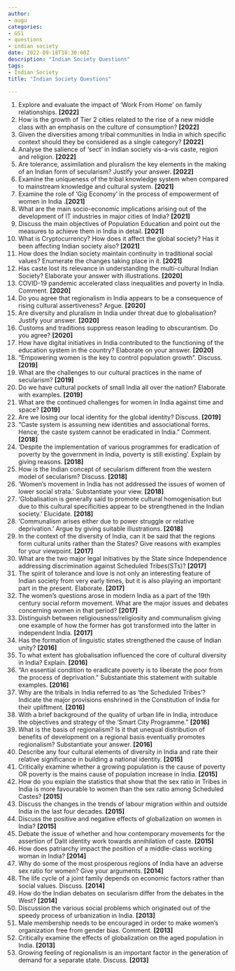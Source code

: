 ```yaml
---
author: 
- augu
categories: 
- GS1
- questions
- indian society
date: 2022-09-18T18:30:00Z
description: "Indian Society Questions"
tags: 
- Indian Society
title: "Indian Society Questions"

---
```

 1. Explore and evaluate the impact of ‘Work From Home’ on family relationships. **\[2022\]**
 2. How is the growth of Tier 2 cities related to the rise of a new middle class with an emphasis on the culture of consumption? **\[2022\]**
 3. Given the diversities among tribal communities in India in which specific context should they be considered as a single category? **\[2022\]**
 4. Analyse the salience of ‘sect’ in Indian society vis-a-vis caste, region and religion. **\[2022\]**
 5. Are tolerance, assimilation and pluralism the key elements in the making of an Indian form of secularism? Justify your answer. **\[2022\]**
 6. Examine the uniqueness of the tribal knowledge system when compared to mainstream knowledge and cultural system. **\[2021\]**
 7. Examine the role of ‘Gig Economy’ in the process of empowerment of women in India **.\[2021\]**
 8. What are the main socio-economic implications arising out of the development of IT industries in major cities of India? **\[2021\]**
 9. Discuss the main objectives of Population Education and point out the measures to achieve them in India in detail. **\[2021\]**
10. What is Cryptocurrency? How does it affect the global society? Has it been affecting Indian society also? **\[2021\]**
11. How does the Indian society maintain continuity in traditional social values? Enumerate the changes taking place in it. **\[2021\]**
12. Has caste lost its relevance in understanding the multi-cultural Indian Society? Elaborate your answer with illustrations. **\[2020\]**
13. COVID-19 pandemic accelerated class inequalities and poverty in India. Comment. **\[2020\]**
14. Do you agree that regionalism in India appears to be a consequence of rising cultural assertiveness? Argue. **\[2020\]**
15. Are diversity and pluralism in India under threat due to globalisation? Justify your answer. **\[2020\]**
16. Customs and traditions suppress reason leading to obscurantism. Do you agree? **\[2020\]**
17. How have digital initiatives in India contributed to the functioning of the education system in the country? Elaborate on your answer. **\[2020\]**
18. “Empowering women is the key to control population growth”. Discuss. **\[2019\]**
19. What are the challenges to our cultural practices in the name of secularism? **\[2019\]**
20. Do we have cultural pockets of small India all over the nation? Elaborate with examples. **\[2019\]**
21. What are the continued challenges for women in India against time and space? **\[2019\]**
22. Are we losing our local identity for the global identity? Discuss. **\[2019\]**
23. “Caste system is assuming new identities and associational forms. Hence, the caste system cannot be eradicated in India.” Comment. **\[2018\]**
24. ‘Despite the implementation of various programmes for eradication of poverty by the government in India, poverty is still existing’. Explain by giving reasons. **\[2018\]**
25. How is the Indian concept of secularism different from the western model of secularism? Discuss. **\[2018\]**
26. ‘Women’s movement in India has not addressed the issues of women of lower social strata.’ Substantiate your view. **\[2018\]**
27. ‘Globalisation is generally said to promote cultural homogenisation but due to this cultural specificities appear to be strengthened in the Indian society.’ Elucidate. **\[2018\]**
28. ‘Communalism arises either due to power struggle or relative deprivation.’ Argue by giving suitable illustrations. **\[2018\]**
29. In the context of the diversity of India, can it be said that the regions form cultural units rather than the States? Give reasons with examples for your viewpoint. **\[2017\]**
30. What are the two major legal initiatives by the State since Independence addressing discrimination against Scheduled Tribes(STs)? **\[2017\]**
31. The spirit of tolerance and love is not only an interesting feature of Indian society from very early times, but it is also playing an important part in the present. Elaborate. **\[2017\]**
32. The women’s questions arose in modern India as a part of the 19th century social reform movement. What are the major issues and debates concerning women in that period? **\[2017\]**
33. Distinguish between religiousness/religiosity and communalism giving one example of how the former has got transformed into the latter in independent India. **\[2017\]**
34. Has the formation of linguistic states strengthened the cause of Indian unity?   **\[2016\]**
35. To what extent has globalisation influenced the core of cultural diversity in India? Explain. **\[2016\]**
36. “An essential condition to eradicate poverty is to liberate the poor from the process of deprivation.” Substantiate this statement with suitable examples. **\[2016\]**
37. Why are the tribals in India referred to as ‘the Scheduled Tribes’? Indicate the major provisions enshrined in the Constitution of India for their upliftment. **\[2016\]**
38. With a brief background of the quality of urban life in India, introduce the objectives and strategy of the ‘Smart City Programme.” **\[2016\]**
39. What is the basis of regionalism? Is it that unequal distribution of benefits of development on a regional basis eventually promotes regionalism? Substantiate your answer. **\[2016\]**
40. Describe any four cultural elements of diversity in India and rate their relative significance in building a national identity. **\[2015\]**
41. Critically examine whether a growing population is the cause of poverty OR poverty is the mains cause of population increase in India. **\[2015\]**
42. How do you explain the statistics that show that the sex ratio in Tribes in India is more favourable to women than the sex ratio among Scheduled Castes? **\[2015\]**
43. Discuss the changes in the trends of labour migration within and outside India in the last four decades. **\[2015\]**
44. Discuss the positive and negative effects of globalization on women in India? **\[2015\]**
45. Debate the issue of whether and how contemporary movements for the assertion of Dalit identity work towards annihilation of caste. **\[2015\]**
46. How does patriarchy impact the position of a middle-class working woman in India? **\[2014\]**
47. Why do some of the most prosperous regions of India have an adverse sex ratio for women? Give your arguments. **\[2014\]**
48. The life cycle of a joint family depends on economic factors rather than social values. Discuss. **\[2014\]**
49. How do the Indian debates on secularism differ from the debates in the West? **\[2014\]**
50. Discussion the various social problems which originated out of the speedy process of urbanization in India. **\[2013\]**
51. Male membership needs to be encouraged in order to make women’s organization free from gender bias. Comment. **\[2013\]**
52. Critically examine the effects of globalization on the aged population in India. **\[2013\]**
53. Growing feeling of regionalism is an important factor in the generation of demand for a separate state. Discuss. **\[2013\]**